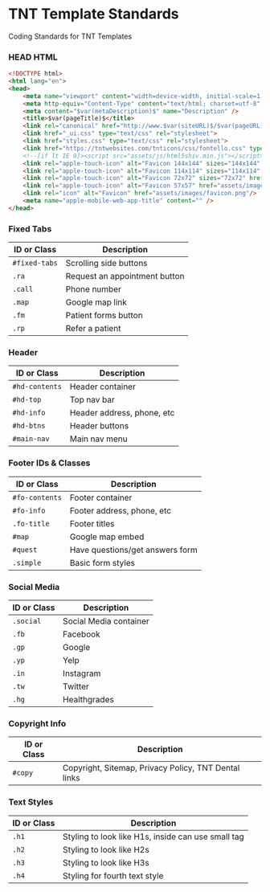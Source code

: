 # TNT Template Standards
Coding Standards for TNT Templates

### HEAD HTML

```html
<!DOCTYPE html>
<html lang="en">
<head>
	<meta name="viewport" content="width=device-width, initial-scale=1, maximum-scale=1, user-scalable=0" />				
	<meta http-equiv="Content-Type" content="text/html; charset=utf-8" />
	<meta content="$var(metaDescription)$" name="Description" />		
	<title>$var(pageTitle)$</title>
	<link rel="canonical" href="http://www.$var(siteURL)$/$var(pageURL)$.html" />	
	<link href="_ui.css" type="text/css" rel="stylesheet">	
	<link href="styles.css" type="text/css" rel="stylesheet">	
	<link href="https://tntwebsites.com/tnticons/css/fontello.css" type="text/css" rel="stylesheet">		
	<!--[if lt IE 9]><script src="assets/js/html5shiv.min.js"></script><![endif]-->		
	<link rel="apple-touch-icon" alt="Favicon 144x144" sizes="144x144" href="assets/images/apple-touch-icon-144.png"/>
	<link rel="apple-touch-icon" alt="Favicon 114x114" sizes="114x114" href="assets/images/apple-touch-icon-114.png"/>
	<link rel="apple-touch-icon" alt="Favicon 72x72" sizes="72x72" href="assets/images/apple-touch-icon-72.png"/>
	<link rel="apple-touch-icon" alt="Favicon 57x57" href="assets/images/apple-touch-icon-57.png"/>
	<link rel="icon" alt="Favicon" href="assets/images/favicon.png"/>			
	<meta name="apple-mobile-web-app-title" content="" />
</head>
```
### Fixed Tabs
| ID or Class | Description                    |
| ------------- | ------------------------------ |
| `#fixed-tabs` | Scrolling side buttons |
| `.ra`   | Request an appointment button |
| `.call` | Phone number |
| `.map`  | Google map link |
| `.fm`   | Patient forms button |
| `.rp`   | Refer a patient |

### Header
| ID or Class | Description                    |
| ------------- | ------------------------------ |
| `#hd-contents` | Header container |
| `#hd-top`    | Top nav bar |
| `#hd-info`   | Header address, phone, etc |
| `#hd-btns`   | Header buttons |
| `#main-nav`  | Main nav menu |

### Footer IDs & Classes
| ID or Class | Description                    |
| ------------- | ------------------------------ |
| `#fo-contents` | Footer container |
| `#fo-info`   | Footer address, phone, etc |
| `.fo-title`   | Footer titles |
| `#map`   | Google map embed |
| `#quest`   | Have questions/get answers form |
| `.simple`   | Basic form styles |

### Social Media
| ID or Class | Description                    |
| ------------- | ------------------------------ |
| `.social` | Social Media container |
| `.fb`   | Facebook |
| `.gp`   | Google |
| `.yp`   | Yelp |
| `.in`   | Instagram |
| `.tw`   | Twitter |
| `.hg`   | Healthgrades |

### Copyright Info
| ID or Class | Description                    |
| ------------- | ------------------------------ |
| `#copy` | Copyright, Sitemap, Privacy Policy, TNT Dental links |

### Text Styles
| ID or Class | Description                    |
| ------------- | ------------------------------ |
| `.h1` | Styling to look like H1s, inside can use small tag |
| `.h2` | Styling to look like H2s |
| `.h3` | Styling to look like H3s |
| `.h4` | Styling for fourth text style  |
